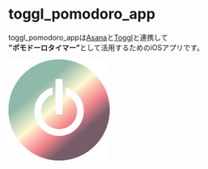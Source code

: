 # toggl_pomodoro_app

toggl_pomodoro_appは[Asana](https://asana.com/ja)と[Toggl](https://toggl.com/)と連携して<br>
<b>”ポモドーロタイマー”</b>として活用するためのiOSアプリです。

<img src="images/icon.png" width="200"><br>
